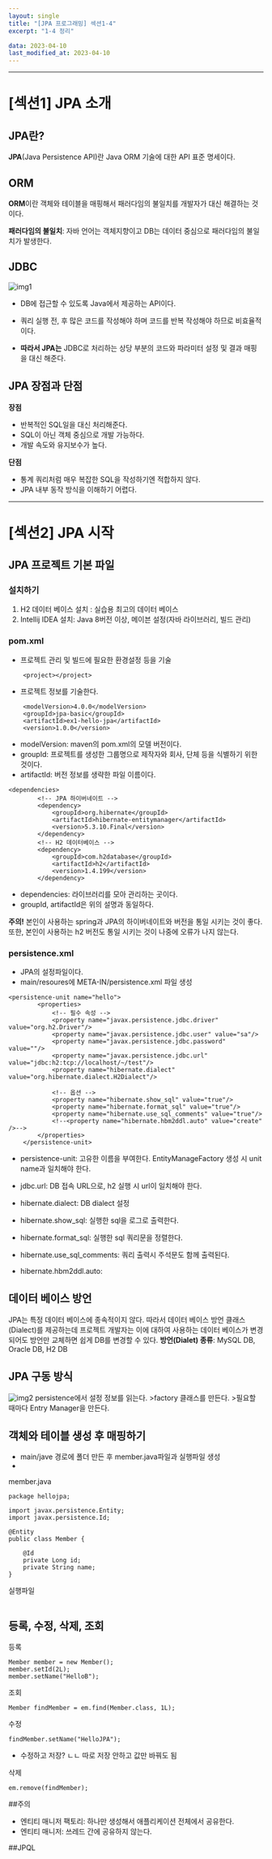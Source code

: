 ```yaml
---
layout: single
title: "[JPA 프로그래밍] 섹션1-4"
excerpt: "1-4 정리"

data: 2023-04-10
last_modified_at: 2023-04-10
---
```


---

# [섹션1] JPA 소개

## JPA란?

**JPA**(Java Persistence API)란 Java ORM 기술에 대한 API 표준 명세이다.

## ORM

**ORM**이란 객체와 테이블을 매핑해서 패러다임의 불일치를 개발자가 대신 해결하는 것이다.

**패러다임의 불일치**: 자바 언어는 객체지향이고 DB는 데이터 중심으로 패러다임의 불일치가 발생한다.

## JDBC

![img1](../img/img1.png)

- DB에 접근할 수 있도록 Java에서 제공하는 API이다.
- 쿼리 실행 전, 후 많은 코드를 작성해야 하며 코드를 반복 작성해야 하므로 비효율적이다.

- **따라서 JPA는** JDBC로 처리하는 상당 부분의 코드와 파라미터 설정 및 결과 매핑을 대신 해준다.

## JPA 장점과 단점

**장점**

- 반복적인 SQL일을 대신 처리해준다.
- SQL이 아닌 객체 중심으로 개발 가능하다.
- 개발 속도와 유지보수가 높다.

**단점**

- 통계 쿼리처럼 매우 복잡한 SQL을 작성하기엔 적합하지 않다.
- JPA 내부 동작 방식을 이해하기 어렵다.

---

# [섹션2] JPA 시작

## JPA 프로젝트 기본 파일

### 설치하기

1. H2 데이터 베이스 설치 : 실습용 최고의 데이터 베이스
2. Intellij IDEA 설치: Java 8버전 이상, 메이븐 설정(자바 라이브러리, 빌드 관리)

### pom.xml

- 프로젝트 관리 및 빌드에 필요한 환경설정 등을 기술

```
    <project></project>
```

- 프로젝트 정보를 기술한다.

```
    <modelVersion>4.0.0</modelVersion>
    <groupId>jpa-basic</groupId>
    <artifactId>ex1-hello-jpa</artifactId>
    <version>1.0.0</version>
```

- modelVersion: maven의 pom.xml의 모델 버전이다.
- groupId: 프로젝트를 생성한 그룹명으로 제작자와 회사, 단체 등을 식별하기 위한 것이다.
- artifactId: 버전 정보를 생략한 파일 이름이다.

```
<dependencies>
        <!-- JPA 하이버네이트 -->
        <dependency>
            <groupId>org.hibernate</groupId>
            <artifactId>hibernate-entitymanager</artifactId>
            <version>5.3.10.Final</version>
        </dependency>
        <!-- H2 데이터베이스 -->
        <dependency>
            <groupId>com.h2database</groupId>
            <artifactId>h2</artifactId>
            <version>1.4.199</version>
        </dependency>
```

- dependencies: 라이브러리를 모아 관리하는 곳이다.
- groupId, artifactId은 위의 설명과 동일하다.

**주의!**
본인이 사용하는 spring과 JPA의 하이버네이트와 버전을 통일 시키는 것이 좋다.
또한, 본인이 사용하는 h2 버전도 통일 시키는 것이 나중에 오류가 나지 않는다.

### persistence.xml

- JPA의 설정파일이다.
- main/resoures에 META-IN/persistence.xml 파일 생성

```
<persistence-unit name="hello">
        <properties>
            <!-- 필수 속성 -->
            <property name="javax.persistence.jdbc.driver" value="org.h2.Driver"/>
            <property name="javax.persistence.jdbc.user" value="sa"/>
            <property name="javax.persistence.jdbc.password" value=""/>
            <property name="javax.persistence.jdbc.url" value="jdbc:h2:tcp://localhost/~/test"/>
            <property name="hibernate.dialect" value="org.hibernate.dialect.H2Dialect"/>

            <!-- 옵션 -->
            <property name="hibernate.show_sql" value="true"/>
            <property name="hibernate.format_sql" value="true"/>
            <property name="hibernate.use_sql_comments" value="true"/>
            <!--<property name="hibernate.hbm2ddl.auto" value="create" />-->
        </properties>
    </persistence-unit>
```

- persistence-unit: 고유한 이름을 부여한다. EntityManageFactory 생성 시 unit name과 일치해야 한다.
- jdbc.url: DB 접속 URL으로, h2 실행 시 url이 일치해야 한다.
- hibernate.dialect: DB dialect 설정

- hibernate.show_sql: 실행한 sql을 로그로 출력한다.
- hibernate.format_sql: 실행한 sql 쿼리문을 정렬한다.
- hibernate.use_sql_comments: 쿼리 출력시 주석문도 함께 출력된다.
- hibernate.hbm2ddl.auto:

## 데이터 베이스 방언

JPA는 특정 데이터 베이스에 종속적이지 않다.
따라서 데이터 베이스 방언 클래스(Dialect)를 제공하는데 프로젝트 개발자는 이에 대하여 사용하는 데이터 베이스가 변경되어도 방언만 교체하면 쉽게 DB를 변경할 수 있다.
**방언(Dialet) 종류**: MySQL DB, Oracle DB, H2 DB

## JPA 구동 방식

![img2](../img/img2.png)
persistence에서 설정 정보를 읽는다. >factory 클래스를 만든다. >필요할 때마다 Entry Manager을 만든다.

## 객체와 테이블 생성 후 매핑하기

- main/jave 경로에 폴더 만든 후 member.java파일과 실행파일 생성
-

member.java

```
package hellojpa;

import javax.persistence.Entity;
import javax.persistence.Id;

@Entity
public class Member {

    @Id
    private Long id;
    private String name;
}
```

실행파일

```

```

## 등록, 수정, 삭제, 조회

등록

```
Member member = new Member();
member.setId(2L);
member.setName("HelloB");

```

조회

```
Member findMember = em.find(Member.class, 1L);
```

수정

```
findMember.setName("HelloJPA");
```

- 수정하고 저장? ㄴㄴ 따로 저장 안하고 값만 바꿔도 됨

삭제

```
em.remove(findMember);
```

##주의

- 엔티티 매니저 팩토리: 하나만 생성해서 애플리케이션 전체에서 공유한다.
- 엔티티 매니저: 쓰레드 간에 공유하지 않는다.

##JPQL
